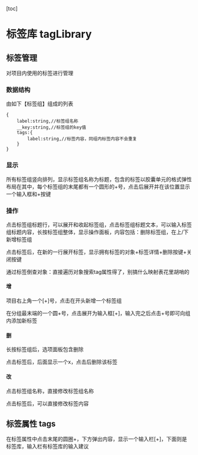[toc]

# 标签库 tagLibrary

## 标签管理

对项目内使用的标签进行管理

### 数据结构

由如下【标签组】组成的列表

~~~
{
    label:string,//标签组名称
    __key:string,//标签组的key值
    tags:{
    	label:string,//标签内容，同组内标签内容不会重复
    }
}
~~~

### 显示

所有标签组竖向排列，显示标签组名称为标题，包含的标签以胶囊单元的格式弹性布局在其中，每个标签组的末尾都有一个圆形的+号，点击后展开并在该位置显示一个输入框和+按键

### 操作

点击标签组标题行，可以展开和收起标签组，点击标签组标题文本，可以输入标签组标题内容，长按标签组整体，显示操作面板，内容包括：删除标签组，在上/下新增标签组

点击标签后，在新的一行展开标签，显示拥有标签的对象+标签详情+删除按键+关闭按键

通过标签倒查对象：直接遍历对象搜索tag属性得了，别搞什么映射表花里胡哨的

#### 增

项目右上角一个[+]号，点击在开头新增一个标签组

在分组最末端的一个圆+号，点击展开为输入框[+]，输入完之后点击+号即可向组内添加新标签

#### 删

长按标签组后，选项面板包含删除

点击标签后，后面显示一个x，点击后删除该标签

#### 改

点击标签组名称，直接修改标签组名称

点击标签后，可以直接修改标签内容

## 标签属性 tags

在标签属性中点击末尾的圆圈+，下方弹出内容，显示一个输入栏[+]，下面则是标签库，输入栏有标签库的输入建议

